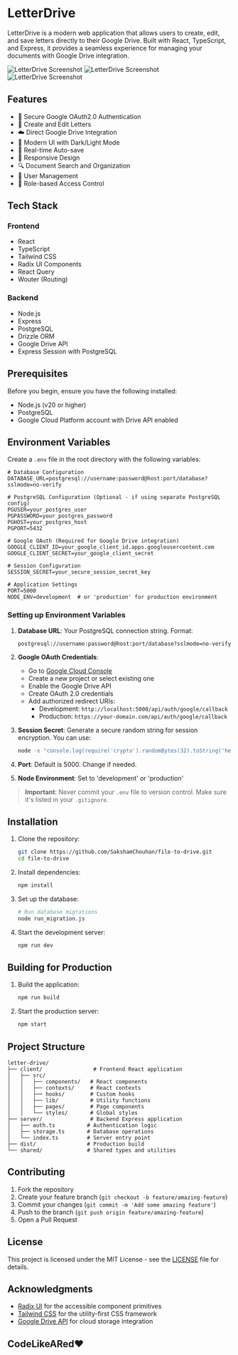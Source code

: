 # LetterDrive

LetterDrive is a modern web application that allows users to create, edit, and save letters directly to their Google Drive. Built with React, TypeScript, and Express, it provides a seamless experience for managing your documents with Google Drive integration.

![LetterDrive Screenshot](/images/LandingPage.png)
![LetterDrive Screenshot](/images/saveto.png)
![LetterDrive Screenshot](/images/page.png)

## Features

- 🔐 Secure Google OAuth2.0 Authentication
- 📝 Create and Edit Letters
- ☁️ Direct Google Drive Integration
- 🎨 Modern UI with Dark/Light Mode
- 🔄 Real-time Auto-save
- 📱 Responsive Design
- 🔍 Document Search and Organization
- 👥 User Management
- 🎯 Role-based Access Control

## Tech Stack

### Frontend
- React
- TypeScript
- Tailwind CSS
- Radix UI Components
- React Query
- Wouter (Routing)

### Backend
- Node.js
- Express
- PostgreSQL
- Drizzle ORM
- Google Drive API
- Express Session with PostgreSQL

## Prerequisites

Before you begin, ensure you have the following installed:
- Node.js (v20 or higher)
- PostgreSQL
- Google Cloud Platform account with Drive API enabled

## Environment Variables

Create a `.env` file in the root directory with the following variables:

```env
# Database Configuration
DATABASE_URL=postgresql://username:password@host:port/database?sslmode=no-verify

# PostgreSQL Configuration (Optional - if using separate PostgreSQL config)
PGUSER=your_postgres_user
PGPASSWORD=your_postgres_password
PGHOST=your_postgres_host
PGPORT=5432

# Google OAuth (Required for Google Drive integration)
GOOGLE_CLIENT_ID=your_google_client_id.apps.googleusercontent.com
GOOGLE_CLIENT_SECRET=your_google_client_secret

# Session Configuration
SESSION_SECRET=your_secure_session_secret_key

# Application Settings
PORT=5000
NODE_ENV=development  # or 'production' for production environment
```

### Setting up Environment Variables

1. **Database URL**: Your PostgreSQL connection string. Format:
   ```
   postgresql://username:password@host:port/database?sslmode=no-verify
   ```

2. **Google OAuth Credentials**:
   - Go to [Google Cloud Console](https://console.cloud.google.com/)
   - Create a new project or select existing one
   - Enable the Google Drive API
   - Create OAuth 2.0 credentials
   - Add authorized redirect URIs:
     - Development: `http://localhost:5000/api/auth/google/callback`
     - Production: `https://your-domain.com/api/auth/google/callback`

3. **Session Secret**: Generate a secure random string for session encryption. You can use:
   ```bash
   node -e "console.log(require('crypto').randomBytes(32).toString('hex'))"
   ```

4. **Port**: Default is 5000. Change if needed.

5. **Node Environment**: Set to 'development' or 'production'

> **Important**: Never commit your `.env` file to version control. Make sure it's listed in your `.gitignore`.

## Installation

1. Clone the repository:
   ```bash
   git clone https://github.com/SakshamChouhan/file-to-drive.git
   cd file-to-drive
   ```

2. Install dependencies:
   ```bash
   npm install
   ```

3. Set up the database:
   ```bash
   # Run database migrations
   node run_migration.js
   ```

4. Start the development server:
   ```bash
   npm run dev
   ```

## Building for Production

1. Build the application:
   ```bash
   npm run build
   ```

2. Start the production server:
   ```bash
   npm start
   ```

## Project Structure

```
letter-drive/
├── client/                # Frontend React application
│   ├── src/
│   │   ├── components/   # React components
│   │   ├── contexts/     # React contexts
│   │   ├── hooks/        # Custom hooks
│   │   ├── lib/          # Utility functions
│   │   ├── pages/        # Page components
│   │   └── styles/       # Global styles
├── server/               # Backend Express application
│   ├── auth.ts          # Authentication logic
│   ├── storage.ts       # Database operations
│   └── index.ts         # Server entry point
├── dist/                # Production build
└── shared/              # Shared types and utilities
```

## Contributing

1. Fork the repository
2. Create your feature branch (`git checkout -b feature/amazing-feature`)
3. Commit your changes (`git commit -m 'Add some amazing feature'`)
4. Push to the branch (`git push origin feature/amazing-feature`)
5. Open a Pull Request

## License

This project is licensed under the MIT License - see the [LICENSE](LICENSE) file for details.

## Acknowledgments

- [Radix UI](https://www.radix-ui.com/) for the accessible component primitives
- [Tailwind CSS](https://tailwindcss.com/) for the utility-first CSS framework
- [Google Drive API](https://developers.google.com/drive) for cloud storage integration

## CodeLikeARed❤️
